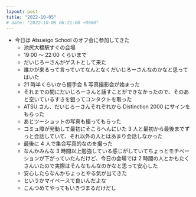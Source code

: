 ```yaml
---
layout: post
title: "2022-10-05"
# date: "2022-10-06 06:21:00 +0900"
---
```


* 今日は Atsueigo School のオフ会に参加してきた
    * 池尻大橋駅すぐの会場
    * 19:00 〜 22:00 くらいまで
    * だいじろーさんがゲストとして来た
    * 誰かが来るって言っていてなんとなくだいじろーさんなのかなと思ってはいた
    * 21 時半くらいから握手会 & 写真撮影会が始まった
    * それまでの間にだいじろーさんと話すことができなかったので、そのあと空いているすきを狙ってコンタクトを取った
    * ATSU さん、だいじろーさんそれぞれから Distinction 2000 にサインをもらった
    * あとツーショットの写真も撮ってもらった
    * コミュ障が発動して最初にそこらへんにいた 3 人と最初から最後までずっと会話していて、それ以外の人とはあまり会話しなかった
    * 最後に 4 人で集合写真的なのを撮った
    * なんかみんな 3 時間以上勉強している感じがしていてちょっとモチベーションが下がっていたんだけど、今日の会場では 2 時間の人とかもたくさんいたので実際はそんなもんなのかなと思って安心した
    * 安心したらなんかちょっとやる気が出てきた
    * というかマイペースで良いんだよな
    * こんつめてやってもいきづまるだけだし
